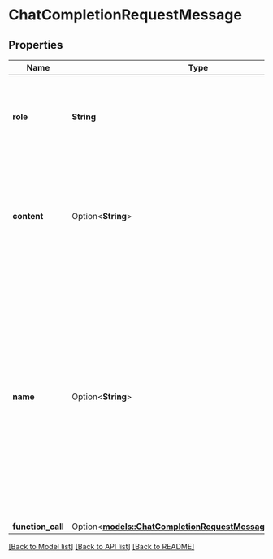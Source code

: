 # ChatCompletionRequestMessage

## Properties

Name | Type | Description | Notes
------------ | ------------- | ------------- | -------------
**role** | **String** | The role of the messages author. One of `system`, `user`, `assistant`, or `function`. | 
**content** | Option<**String**> | The contents of the message. `content` is required for all messages except assistant messages with function calls. | [optional]
**name** | Option<**String**> | The name of the author of this message. `name` is required if role is `function`, and it should be the name of the function whose response is in the `content`. May contain a-z, A-Z, 0-9, and underscores, with a maximum length of 64 characters. | [optional]
**function_call** | Option<[**models::ChatCompletionRequestMessageFunctionCall**](ChatCompletionRequestMessage_function_call.md)> |  | [optional]

[[Back to Model list]](../README.md#documentation-for-models) [[Back to API list]](../README.md#documentation-for-api-endpoints) [[Back to README]](../README.md)


